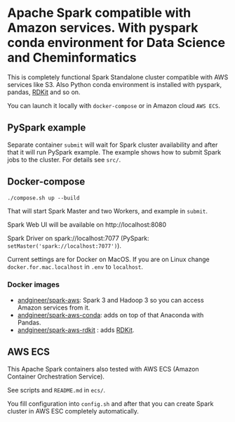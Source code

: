 # Apache Spark compatible with Amazon services. With pyspark conda environment for Data Science and Cheminformatics 

This is completely functional Spark Standalone cluster compatible with AWS services like S3.
Also Python conda environment is installed with pyspark, pandas, [RDKit](https://www.rdkit.org) and so on. 

You can launch it locally with `docker-compose` or in Amazon cloud `AWS ECS`.

## PySpark example

Separate container `submit` will wait for Spark cluster availability and after that it will
run PySpark example. The example shows how to submit Spark jobs to the cluster. 
For details see `src/`.

## Docker-compose

    ./compose.sh up --build
    
That will start Spark Master and two Workers, and example in `submit`.

Spark Web UI will be available on http://localhost:8080

Spark Driver on spark://localhost:7077
(PySpark: `setMaster('spark://localhost:7077')`).

Current settings are for Docker on MacOS. 
If you are on Linux change `docker.for.mac.localhost` in `.env` to `localhost`.

### Docker images
- [andgineer/spark-aws](https://hub.docker.com/repository/docker/andgineer/spark-aws):  Spark 3 and Hadoop 3 so you can access Amazon services from it.
- [andgineer/spark-aws-conda](https://hub.docker.com/repository/docker/andgineer/spark-aws-conda): adds on top of that Anaconda with Pandas.
- [andgineer/spark-aws-rdkit](https://hub.docker.com/repository/docker/andgineer/spark-aws-rdkit) : adds [RDKit](https://www.rdkit.org).

## AWS ECS

This Apache Spark containers also tested with AWS ECS (Amazon Container Orchestration Service).

See scripts and `README.md` in `ecs/`.

You fill configuration into `config.sh` and after that you can create Spark cluster in AWS ESC completely automatically.
